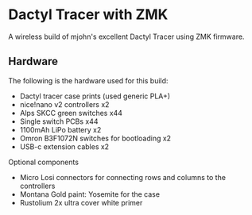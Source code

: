 # Dactyl Tracer with ZMK

A wireless build of mjohn's excellent Dactyl Tracer using ZMK firmware.

## Hardware 

The following is the hardware used for this build:

- Dactyl tracer case prints (used generic PLA+)
- nice!nano v2 controllers x2
- Alps SKCC green switches x44
- Single switch PCBs x44
- 1100mAh LiPo battery x2
- Omron B3F1072N switches for bootloading x2
- USB-c extension cables x2

Optional components

- Micro Losi connectors for connecting rows and columns to the controllers
- Montana Gold paint: Yosemite for the case
- Rustolium 2x ultra cover white primer
